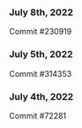 ### July 8th, 2022

Commit #230919

### July 5th, 2022

Commit #314353


### July 4th, 2022

Commit #72281

